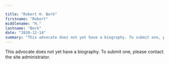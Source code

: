 ```yaml
---

title: "Robert H. Bork"
firstname: "Robert"
middlename: "H."
lastname: "Bork"
date: "2020-12-14"
summary: "This advocate does not yet have a biography. To submit one, please contact the site administrator."
---
```

This advocate does not yet have a biography. To submit one, please contact the site administrator.


